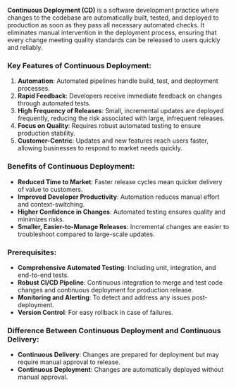 **Continuous Deployment (CD)** is a software development practice where changes to the codebase are automatically built, tested, and deployed to production as soon as they pass all necessary automated checks. It eliminates manual intervention in the deployment process, ensuring that every change meeting quality standards can be released to users quickly and reliably.

### Key Features of Continuous Deployment:

1. **Automation**: Automated pipelines handle build, test, and deployment processes.
2. **Rapid Feedback**: Developers receive immediate feedback on changes through automated tests.
3. **High Frequency of Releases**: Small, incremental updates are deployed frequently, reducing the risk associated with large, infrequent releases.
4. **Focus on Quality**: Requires robust automated testing to ensure production stability.
5. **Customer-Centric**: Updates and new features reach users faster, allowing businesses to respond to market needs quickly.

### Benefits of Continuous Deployment:

- **Reduced Time to Market**: Faster release cycles mean quicker delivery of value to customers.
- **Improved Developer Productivity**: Automation reduces manual effort and context-switching.
- **Higher Confidence in Changes**: Automated testing ensures quality and minimizes risks.
- **Smaller, Easier-to-Manage Releases**: Incremental changes are easier to troubleshoot compared to large-scale updates.

### Prerequisites:

- **Comprehensive Automated Testing**: Including unit, integration, and end-to-end tests.
- **Robust CI/CD Pipeline**: Continuous integration to merge and test code changes and continuous deployment for production release.
- **Monitoring and Alerting**: To detect and address any issues post-deployment.
- **Version Control**: For easy rollback in case of failures.

### Difference Between Continuous Deployment and Continuous Delivery:

- **Continuous Delivery**: Changes are prepared for deployment but may require manual approval to release.
- **Continuous Deployment**: Changes are automatically deployed without manual approval.
